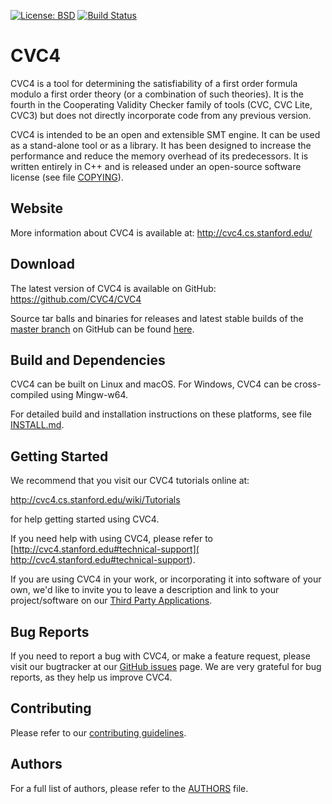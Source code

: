[![License: BSD](
    https://img.shields.io/badge/License-BSD%203--Clause-blue.svg)](
        https://opensource.org/licenses/BSD-3-Clause)
[![Build Status](
    https://travis-ci.org/CVC4/CVC4.svg?branch=master)](
        https://travis-ci.org/CVC4/CVC4)

CVC4
===============================================================================

CVC4 is a tool for determining the satisfiability of a first order formula
modulo a first order theory (or a combination of such theories).  It is the
fourth in the Cooperating Validity Checker family of tools (CVC, CVC Lite,
CVC3) but does not directly incorporate code from any previous version.

CVC4 is intended to be an open and extensible SMT engine.  It can be used as a
stand-alone tool or as a library.  It has been designed to increase the
performance and reduce the memory overhead of its predecessors.  It is written
entirely in C++ and is released under an open-source software license (see file
[COPYING](https://github.com/CVC4/CVC4/blob/master/COPYING)).


Website
-------------------------------------------------------------------------------

More information about CVC4 is available at:
http://cvc4.cs.stanford.edu/

Download
-------------------------------------------------------------------------------

The latest version of CVC4 is available on GitHub:
https://github.com/CVC4/CVC4

Source tar balls and binaries for releases and latest stable builds of the
[master branch](https://github.com/CVC4/CVC4) on GitHub can be
found [here](http://cvc4.cs.stanford.edu/downloads).


Build and Dependencies
-------------------------------------------------------------------------------

CVC4 can be built on Linux and macOS.  For Windows, CVC4 can be cross-compiled
using Mingw-w64.

For detailed build and installation instructions on these platforms,
see file [INSTALL.md](https://github.com/CVC4/CVC4/blob/master/INSTALL.md).


Getting Started
-------------------------------------------------------------------------------

We recommend that you visit our CVC4 tutorials online at:

  http://cvc4.cs.stanford.edu/wiki/Tutorials

for help getting started using CVC4.

If you need help with using CVC4, please refer to
[http://cvc4.stanford.edu#technical-support](
                                    http://cvc4.stanford.edu#technical-support).

If you are using CVC4 in your work, or incorporating it into software of your
own, we'd like to invite you to leave a description and link to your
project/software on our [Third Party
Applications](http://cvc4.cs.stanford.edu/wiki/Public:Third_Party_Applications).


Bug Reports
-------------------------------------------------------------------------------

If you need to report a bug with CVC4, or make a feature request, please visit
our bugtracker at our [GitHub issues](https://github.com/CVC4/CVC4/issues)
page. We are very grateful for bug reports,  as they help us improve CVC4.


Contributing
-------------------------------------------------------------------------------

Please refer to our [contributing guidelines](CONTRIBUTING.md).


Authors
-------------------------------------------------------------------------------

For a full list of authors, please refer to the
[AUTHORS](https://github.com/CVC4/CVC4/blob/master/AUTHORS) file.

